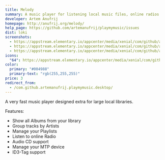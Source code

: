 ```yaml
---
title: Melody
summary: A music player for listening local music files, online radios and Audio CD's.
developer: Artem Anufrij
homepage: http://anufrij.org/melody/
help_page: https://github.com/artemanufrij/playmymusic/issues
dist: loki
screenshots:
  - https://appstream.elementary.io/appcenter/media/xenial/com/github/artemanufrij.playmymusic.desktop/EF4377EDE3CAE5454BDF3B9E4BA22A61/screenshots/image-1_orig.png
  - https://appstream.elementary.io/appcenter/media/xenial/com/github/artemanufrij.playmymusic.desktop/EF4377EDE3CAE5454BDF3B9E4BA22A61/screenshots/image-2_orig.png
  - https://appstream.elementary.io/appcenter/media/xenial/com/github/artemanufrij.playmymusic.desktop/EF4377EDE3CAE5454BDF3B9E4BA22A61/screenshots/image-3_orig.png
icons:
  "64": https://appstream.elementary.io/appcenter/media/xenial/com/github/artemanufrij.playmymusic.desktop/EF4377EDE3CAE5454BDF3B9E4BA22A61/icons/64x64/com.github.artemanufrij.playmymusic_com.github.artemanufrij.playmymusic.png
color:
  primary: "#004988"
  primary-text: "rgb(255,255,255)"
price: 3
redirect_from:
  - /com.github.artemanufrij.playmymusic.desktop/
---
```


<p>A very fast music player designed extra for large local libraries.</p>
<p>Features:</p>
<ul>
  <li>Show all Albums from your library</li>
  <li>Group tracks by Artists</li>
  <li>Manage your Playlists</li>
  <li>Listen to online Radio</li>
  <li>Audio CD support</li>
  <li>Manage your MTP device</li>
  <li>ID3-Tag support</li>
</ul>